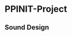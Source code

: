 # PPINIT-Project

## Sound Design

[logo]: https://github.com/ethanhorrigan/PPINIT-Project/blob/master/Screenshots/sound.PNG "Logo Title Text 2"
